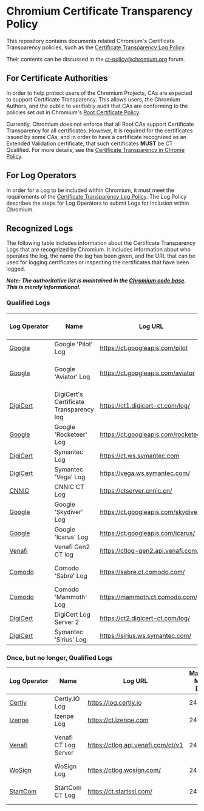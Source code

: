 # Chromium Certificate Transparency Policy

This repository contains documents related Chromium's Certificate Transparency
policies, such as the [Certificate Transparency Log Policy](log_policy.md).

Their contents can be discussed in the
[ct-policy@chromium.org](https://groups.google.com/a/chromium.org/forum/#!forum/ct-policy)
forum.

## For Certificate Authorities

In order to help protect users of the Chromium Projects, CAs are expected to
support Certificate Transparency. This allows users, the Chromium Authors, and
the public to verifiably audit that CAs are conforming to the policies set out
in Chromium's [Root Certificate Policy](https://www.chromium.org/Home/chromium-security/root-ca-policy).

Currently, Chromium does not enforce that all Root CAs support Certificate
Transparency for all certificates. However, it is required for the certificates
issued by some CAs, and in order to have a certificate recognized as an Extended
Validation certificate, that such certificates **MUST** be CT Qualified. For
more details, see the [Certificate Transparency in Chrome Policy](ct_policy.md).

## For Log Operators

In order for a Log to be included within Chromium, it must meet the
requirements of the [Certificate Transparency Log Policy](log_policy.md). The
Log Policy describes the steps for Log Operators to submit Logs for inclusion
within Chromium.

## Recognized Logs

The following table includes information about the Certificate Transparency Logs
that are recognized by Chromium. It includes information about who operates the
log, the name the log has been given, and the URL that can be used for logging
certificates or inspecting the certificates that have been logged.

**_Note: The authoritative list is maintained in the [Chromium code base](https://cs.chromium.org/chromium/src/net/data/ssl/certificate_transparency/log_list.json). This is merely informational._**

### Qualified Logs

| Log Operator | Name | Log URL | Maximum Merge Delay | Included Since |
| ------------ | ---- | ------- | ------------------- | -------------- |
|[Google](https://www.google.com)|Google 'Pilot' Log|https://ct.googleapis.com/pilot|24 hours|*Revision:* https://crrev.com/237785 <br/> Chrome: 35|
|[Google](https://www.google.com)|Google 'Aviator' Log|https://ct.googleapis.com/aviator|24 hours|*Revision:* https://crrev.com/237785 <br/> Chrome: 35 <br/> Note: Frozen (not accepting new certificates)|
|[DigiCert](https://www.digicert.com)|DigiCert's Certificate Transparency log|https://ct1.digicert-ct.com/log/|24 hours|*Revision:* https://crrev.com/309831 <br/> Chrome: 41|
|[Google](https://www.google.com)|Google 'Rocketeer' Log|https://ct.googleapis.com/rocketeer|24 hours|*Revision:* https://crrev.com/325382 <br/> Chrome: 43|
|[DigiCert](https://www.digicert.com)|Symantec Log|https://ct.ws.symantec.com|24 hours|*Revision:* https://crrev.com/483625 <br/> Chrome: 45|
|[DigiCert](https://www.digicert.com)|Symantec 'Vega' Log|https://vega.ws.symantec.com/|24 hours|*Revision:* https://crrev.com/376143 <br/> Chrome: 50|
|[CNNIC](https://cnnic.cn)|CNNIC CT Log|https://ctserver.cnnic.cn/|24 hours|*Revision:* https://crrev.com/396817 <br/> Chrome: 53|
|[Google](https://www.google.com)|Google 'Skydiver' Log|https://ct.googleapis.com/skydiver/|24 hours|*Revision:* https://crrev.com/429670 <br/> Chrome: 55|
|[Google](https://www.google.com)|Google 'Icarus' Log|https://ct.googleapis.com/icarus/|24 hours|*Revision:* https://crrev.com/429670 <br/> Chrome: 55|
|[Venafi](https://www.venafi.com)|Venafi Gen2 CT log|https://ctlog-gen2.api.venafi.com/|24 hours|*Revision:* https://crrev.com/471318 <br/> Chrome: 59|
|[Comodo](https://www.comodo.com)|Comodo 'Sabre' Log|https://sabre.ct.comodo.com/|24 hours|*Revision:* https://crrev.com/482145 <br/> Chrome: 60|
|[Comodo](https://www.comodo.com)|Comodo 'Mammoth' Log|https://mammoth.ct.comodo.com/|24 hours|*Revision:* https://crrev.com/482145 <br/> Chrome: 60|
|[DigiCert](https://www.digicert.com)|DigiCert Log Server 2|https://ct2.digicert-ct.com/log/|24 hours|*Revision:* https://crrev.com/481160 <br/> Chrome: 60|
|[DigiCert](https://www.digicert.com)|Symantec 'Sirius' Log|https://sirius.ws.symantec.com/|24 hours|*Revision:* https://crrev.com/481160 <br/> Chrome: 60|

### Once, but no longer, Qualified Logs

| Log Operator | Name | Log URL | Maximum Merge Delay | Included Since | Last Accepted SCT |
| ------------ | ---- | ------- | ------------------- | -------------- | ----------------- |
|[Certly](https://certly.io)|Certly.IO Log|https://log.certly.io|24 hours|*Revision:* https://crrev.com/325382 <br/> Chrome: 43 | 15 April 2016 00:00:00 UTC.|
|[Izenpe](https://www.izenpe.com)|Izenpe Log|https://ct.izenpe.com|24 hours|*Revision:* https://crrev.com/326301 <br/> Chrome: 44 | 30 May 2016 00:00:00 UTC.|
|[Venafi](https://www.venafi.com)|Venafi CT Log Server|https://ctlog.api.venafi.com/ct/v1|24 hours|*Revision:* https://crrev.com/349170 <br/> Chrome: 47 | Last Accepted SCT: 28 Feb 2017 18:42:26 UTC.|
|[WoSign](https://www.wosign.com/)|WoSign Log|https://ctlog.wosign.com/|24 hours|*Revision:* https://crrev.com/414378 <br/> Chrome: 54 | 12 Feb 2018 23:59:59 UTC.|
|[StartCom](https://www.startssl.com/)|StartCom CT Log|https://ct.startssl.com/|24 hours|*Revision:* https://crrev.com/414440 <br/> Chrome: 54 | 12 Feb 2018 23:59:59 UTC.|
